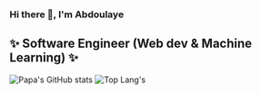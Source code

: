 ### Hi there 👋, I'm Abdoulaye
## ✨ Software Engineer (Web dev & Machine Learning) ✨

![Papa's GitHub stats](https://github-readme-stats.vercel.app/api?username=PapaSARR&count_private=true&show_icons=true&theme=dark&include_all_commits=true)
![Top Lang's](https://github-readme-stats.vercel.app/api/top-langs/?username=PapaSARR&count_private=true&layout=compact&theme=tokyonight)

